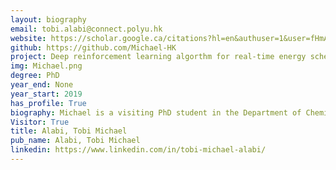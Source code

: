 ```yaml
---
layout: biography
email: tobi.alabi@connect.polyu.hk
website: https://scholar.google.ca/citations?hl=en&authuser=1&user=fHmACVUAAAAJ 
github: https://github.com/Michael-HK
project: Deep reinforcement learning algorthm for real-time energy scheduling of integrated energy systems with carbon capture technology
img: Michael.png
degree: PhD
year_end: None
year_start: 2019
has_profile: True
biography: Michael is a visiting PhD student in the Department of Chemical and Biological Engineering at UBC. He is presently working on his PhD project which is a multidisciplinary research between the department of Building Environment and Energy Engineering (BEEE) in The Hong Kong Polytechnic University and the Department of Mechanical and Energy Engineering (MEEE) in Shenzhen Univ. of Science and Technology (SUStech). His research focuses on the application of optimzation methods, advanced machine learning techniques (including deep reinforcement learning), data-driven control mechanism, building energy model, and energy systems modeling for the development of robust algorithm for zero-carbon multi-energy systems' planning and operation feasiblity. His research output has been published in some notable SCI journals in the energy field which can be access on his google scholar profile.  
Visitor: True
title: Alabi, Tobi Michael
pub_name: Alabi, Tobi Michael
linkedin: https://www.linkedin.com/in/tobi-michael-alabi/
---
```


